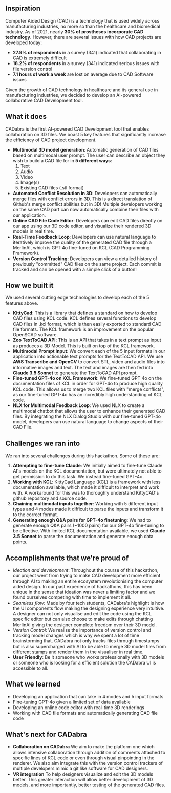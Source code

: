 ## Inspiration
Computer Aided Design (CAD) is a technology that is used widely across manufacturing industries, no more so than the healthcare and biomedical industry. As of 2021, nearly **30% of prostheses incorporate CAD technology**. However, there are several issues with how CAD projects are developed today:
- **27.9% of respondents** in a survey (341) indicated that collaborating in CAD is extremely difficult
- **18.2% of respondents** in a survey (341) indicated serious issues with file version control
- **7.1 hours of work a week** are lost on average due to CAD Software issues

Given the growth of CAD technology in healthcare and its general use in manufacturing industries, we decided to develop an AI-powered collaborative CAD Development tool. 

## What it does
CADabra is the first AI-powered CAD Development tool that enables collaboration on 3D files. We boast 5 key features that significantly increase the efficiency of CAD project development.
- **Multimodal 3D model generation**: Automatic generation of CAD files based on multimodal user prompt. The user can describe an object they wish to build a CAD file for in **5 different ways**:
  1. Text
  2. Audio
  3. Video
  4. Image(s)
  5. Existing CAD files (.stl format)
- **Automated Conflict Resolution in 3D**: Developers can automatically merge files with conflict errors in 3D. This is a direct translation of Github's merge conflict abilities but in 3D! Multiple developers working on the same CAD part can now automatically combine their files with our application.
- **Online CAD File Code Editor**: Developers can edit CAD files directly on our app using our 3D code editor, and visualize their rendered 3D models in real time. 
- **Real-Time Feedback Loop**: Developers can use natural language to iteratively improve the quality of the generated CAD file through a MerlinAI, which is GPT 4o fine-tuned on KCL (CAD Programming Framework).
- **Version Control Tracking**: Developers can view a detailed history of previously "committed" CAD files on the same project. Each commit is tracked and can be opened with a simple click of a button!

## How we built it
We used several cutting edge technologies to develop each of the 5 features above.
- **KittyCad**: This is a library that defines a standard on how to develop CAD files using KCL code. KCL defines several functions to develop CAD files in .kcl format, which is then easily exported to standard CAD file formats. The KCL framework is an improvement on the popular OpenSCAD software.
- **Zoo TextToCAD API**: This is an API that takes in a text prompt as input as produces a 3D Model. This is built on top of the KCL framework.
- **Multimodal Prompt Input**: We convert each of the 5 input formats in our application into actionable text prompts for the TextToCAD API. We use **AWS Transcribe and OpenCV** to convert STL, video and audio files into informative images and text. The text and images are then fed into **Claude 3.5 Sonnet** to generate the TextToCAD API prompt.
- **Fine-tuned GPT-4o on KCL Framework**: We fine-tuned GPT 4o on the documentation files of KCL in order for GPT-4o to produce high quality KCL code. This allows us to merge two KCL files with "merge conflicts", as our fine-tuned GPT-4o has an incredibly high understanding of KCL code.
- **NLX for Multimodal Feedback Loop**:  We used NLX to create a multimodal chatbot that allows the user to enhance their generated CAD files. By integrating the NLX Dialog Studio with our fine-tuned GPT-4o model, developers can use natural language to change aspects of their CAD File. 

## Challenges we ran into
We ran into several challenges during this hackathon. Some of these are:
1. **Attempting to fine-tune Claude**: We initially aimed to fine-tune Claude AI's models on the KCL documentation, but were ultimately not able to get permission to do this task. We instead fine-tuned GPT-4o.
2. **Working with KCL**: KittyCad Language (KCL) is a framework with less documentation available, which made it difficult to interpret and work with. A workaround for this was to thoroughly understand KittyCAD's github repository and source code. 
3. **Chaining multimodal inputs together**: Working with 5 different input types and 4 modes made it difficult to parse the inputs and transform it to the correct format. 
4. **Generating enough Q&A pairs for GPT-4o finetuning**: We had to generate enough Q&A pairs (~1000 pairs) for our GPT-4o fine-tuning to be effective. With limited KCL documentation available, we used **Claude 3.5 Sonnet** to parse the documentation and generate enough data points.

## Accomplishments that we're proud of
- *⁠*Ideation and development**: Throughout the course of this hackathon, our project went from trying to make CAD development more efficient through AI to making an entire ecosystem revolutionising the computer aided design. In our past experience of hackathons, this has been unique in the sense that ideation was never a limiting factor and we found ourselves competing with time to implement it all. 
- *⁠*Seamless flow**: Made by four tech students, CADabra's highlight is how the UI components flow making the designing experience very intuitive. A designer can not only visualise and edit the code using the KCL specific editor but can also choose to make edits through chatting MerlinAI giving the designer complete freedom over their 3D model. 
- *⁠*Version Control**:  We realise the importance of version control and tracking model changes which is why we spent a lot of time brainstorming that. CADabra not only tracks files through timestamps but is also supercharged with AI to be able to merge 3D model files from different stamps and render them in the visualiser in real time. 
- **User Friendly**: Be it someone who works professionally with 3D models or someone who is looking for a efficient solution the CADabra UI is accessible to all.

## What we learned
- Developing an application that can take in 4 modes and 5 input formats
- Fine-tuning GPT-4o given a limited set of data available
- Developing an online code editor with real-time 3D renderings
- Working with CAD file formats and automatically generating CAD file code

## What's next for CADabra
- **Collaboration on CADabra** We aim to make the platform one which allows intensive collaboration through addition of comments attached to specific lines of KCL code or even through visual pinpointing in the renderer. We also aim integrate this with the version control trackers of multiple developers mimic a git like software for CAD designers. 
- **VR integration** To help designers visualize and edit the 3D models better. This greater interaction will allow better development of 3D models, and more importantly, better testing of the generated CAD files.
